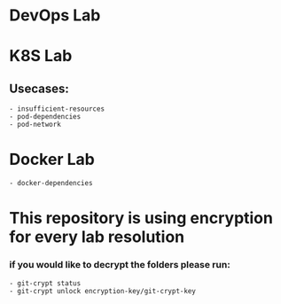 # DevOps Lab
# K8S Lab 
## Usecases:
    - insufficient-resources
    - pod-dependencies
    - pod-network
# Docker Lab
    - docker-dependencies


# This repository is using encryption for every lab resolution
### if you would like to decrypt the folders please run:
    - git-crypt status
    - git-crypt unlock encryption-key/git-crypt-key
